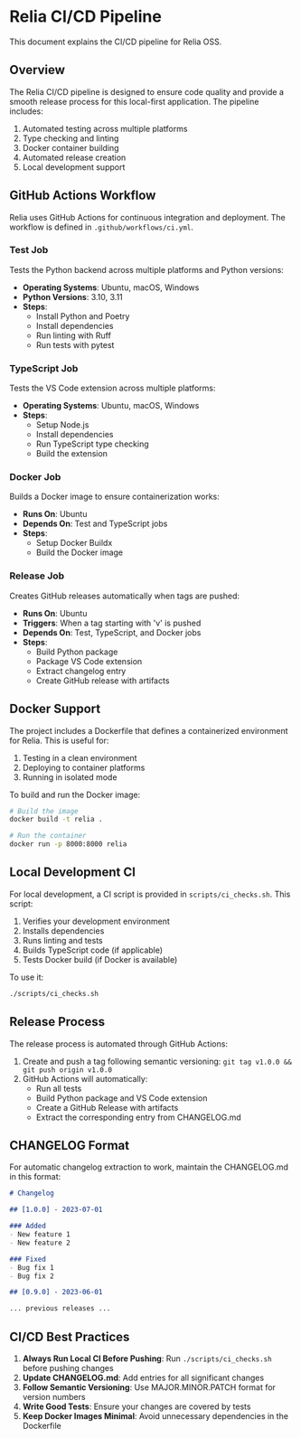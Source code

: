 # Relia CI/CD Pipeline

This document explains the CI/CD pipeline for Relia OSS.

## Overview

The Relia CI/CD pipeline is designed to ensure code quality and provide a smooth release process for this local-first application. The pipeline includes:

1. Automated testing across multiple platforms
2. Type checking and linting
3. Docker container building
4. Automated release creation
5. Local development support

## GitHub Actions Workflow

Relia uses GitHub Actions for continuous integration and deployment. The workflow is defined in `.github/workflows/ci.yml`.

### Test Job

Tests the Python backend across multiple platforms and Python versions:

- **Operating Systems**: Ubuntu, macOS, Windows
- **Python Versions**: 3.10, 3.11
- **Steps**:
  - Install Python and Poetry
  - Install dependencies
  - Run linting with Ruff
  - Run tests with pytest

### TypeScript Job

Tests the VS Code extension across multiple platforms:

- **Operating Systems**: Ubuntu, macOS, Windows
- **Steps**:
  - Setup Node.js
  - Install dependencies
  - Run TypeScript type checking
  - Build the extension

### Docker Job

Builds a Docker image to ensure containerization works:

- **Runs On**: Ubuntu
- **Depends On**: Test and TypeScript jobs
- **Steps**:
  - Setup Docker Buildx
  - Build the Docker image

### Release Job

Creates GitHub releases automatically when tags are pushed:

- **Runs On**: Ubuntu
- **Triggers**: When a tag starting with 'v' is pushed
- **Depends On**: Test, TypeScript, and Docker jobs
- **Steps**:
  - Build Python package
  - Package VS Code extension
  - Extract changelog entry
  - Create GitHub release with artifacts

## Docker Support

The project includes a Dockerfile that defines a containerized environment for Relia. This is useful for:

1. Testing in a clean environment
2. Deploying to container platforms
3. Running in isolated mode

To build and run the Docker image:

```bash
# Build the image
docker build -t relia .

# Run the container
docker run -p 8000:8000 relia
```

## Local Development CI

For local development, a CI script is provided in `scripts/ci_checks.sh`. This script:

1. Verifies your development environment
2. Installs dependencies
3. Runs linting and tests
4. Builds TypeScript code (if applicable)
5. Tests Docker build (if Docker is available)

To use it:

```bash
./scripts/ci_checks.sh
```

## Release Process

The release process is automated through GitHub Actions:

1. Create and push a tag following semantic versioning: `git tag v1.0.0 && git push origin v1.0.0`
2. GitHub Actions will automatically:
   - Run all tests
   - Build Python package and VS Code extension
   - Create a GitHub Release with artifacts
   - Extract the corresponding entry from CHANGELOG.md

## CHANGELOG Format

For automatic changelog extraction to work, maintain the CHANGELOG.md in this format:

```markdown
# Changelog

## [1.0.0] - 2023-07-01

### Added
- New feature 1
- New feature 2

### Fixed
- Bug fix 1
- Bug fix 2

## [0.9.0] - 2023-06-01

... previous releases ...
```

## CI/CD Best Practices

1. **Always Run Local CI Before Pushing**: Run `./scripts/ci_checks.sh` before pushing changes
2. **Update CHANGELOG.md**: Add entries for all significant changes
3. **Follow Semantic Versioning**: Use MAJOR.MINOR.PATCH format for version numbers
4. **Write Good Tests**: Ensure your changes are covered by tests
5. **Keep Docker Images Minimal**: Avoid unnecessary dependencies in the Dockerfile